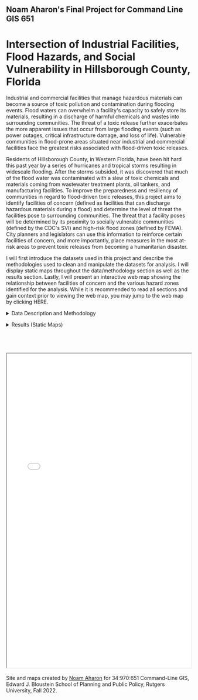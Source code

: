 ## Noam Aharon's Final Project for Command Line GIS 651

# Intersection of Industrial Facilities, Flood Hazards, and Social Vulnerability in Hillsborough County, Florida 

Industrial and commercial facilities that manage hazardous materials can become a source of toxic pollution and contamination during flooding events. Flood waters can overwhelm a facility's capacity to safely store its materials, resulting in a discharge of harmful chemicals and wastes into surrounding communities. The threat of a toxic release further exacerbates the more apparent issues that occur from large flooding events (such as power outages, critical infrastructure damage, and loss of life). Vulnerable communities in flood-prone areas situated near industrial and commercial facilities face the greatest risks associated with flood-driven toxic releases.

Residents of Hillsborough County, in Western Florida, have been hit hard this past year by a series of hurricanes and tropical storms resulting in widescale flooding. After the storms subsided, it was discovered that much of the flood water was contaminated with a slew of toxic chemicals and materials coming from wastewater treatment plants, oil tankers, and manufacturing facilities. To improve the preparedness and resiliency of communities in regard to flood-driven toxic releases, this project aims to identify facilities of concern (defined as facilities that can discharge hazardous materials during a flood) and determine the level of threat the facilities pose to surrounding communities. The threat that a facility poses will be determined by its proximity to socially vulnerable communities (defined by the CDC's SVI) and high-risk flood zones (defined by FEMA). City planners and legislators can use this information to reinforce certain facilities of concern, and more importantly, place measures in the most at-risk areas to prevent toxic releases from becoming a humanitarian disaster.

I will first introduce the datasets used in this project and describe the methodologies used to clean and manipulate the datasets for analysis. I will display static maps throughout the data/methodology section as well as the results section. Lastly, I will present an interactive web map showing the relationship between facilities of concern and the various hazard zones identified for the analysis. While it is recommended to read all sections and gain context prior to viewing the web map, you may jump to the web map by clicking HERE.


<details><summary>Data Description and Methodology</summary>
<p>

<p><a href="https://www.atsdr.cdc.gov/placeandhealth/svi/interactive_map.html"> Social Vulnerability Index by Census Tract </a> - CDC, 2020 Data.</p>  
  

<p><b>Data Description</b></p> 
  
<em>What is Social Vulnerability?</em>  
  
<p>"Every community must prepare for and respond to hazardous events, whether a natural disaster like a tornado
or a disease outbreak, or an anthropogenic event such as a harmful chemical spill. The degree to which a
community exhibits certain social conditions, including high poverty, low percentage of vehicle access, or
crowded households, may affect that community’s ability to prevent human suffering and financial loss in the
event of disaster. These factors describe a community’s social vulnerability (CDC)."</p>

<em>What is CDC Social Vulnerability Index?</em>
  
<p>"SVI indicates the relative vulnerability of every U.S. Census tract. SVI ranks the tracts on 15 social factors, including unemployment,
minority status, and disability, and further groups them into four related themes. Thus, each tract receives a
ranking for each Census variable and for each of the four themes, as well as an overall ranking (CDC)." The scale goes from 0 to 1 (low to high social vulnerability). The CDC/ATSDR has prepared the SVI based on variables and data collected by the US Census Bureau.</p>
 
<p>The SVI can help determine a community's level of preparedness and resiliency to deal with a human or natural disaster. For the purposes of this analysis, I am interested in identifying the most socially vulnerable communities in Hillsborough County, Florida, to explore their proximity to facilities of concern. According to the CDC's interactive SVI map, census tracts with an overall SVI ranking of .75 and above are considered areas with high social vulnerability. Census tracts with .75 SVI or higher will become one of the two hazard zones or areas that is defined for the analysis. These hazard zones/areas are places where the harmful effects of toxic releases from facilities of concern are exacerbated.</p>

<b>Data Cleaning and Methodology</b>

<p>I downloaded a csv file of SVI data for every census tract in Florida. The SVI data includes all the variables that go in to calculating the overall SVI ranking. Since I'm only interested in the overall SVI, I dropped most of the columns from the csv. I then filtered the dataset to Hillsborough County and joined the dataset to a geodataframe that includes the geometries of the census tracts in Hillsborough County. Census tracts that are located in the water were dropped from the geometry. Initially, the number of rows in my SVI dataset did not match the number of rows in the geodataframe (333 vs 335). I soon realized however, that the geodataframe of census tracts was from 2022, while the SVI data was 2020. I then downloaded census tract geometries from 2020 and both datasets matched. Below is a choropleth map displaying the SVI values for every census tract in Hillsborough County. The dark blue census tracts (SVI of .75 and above) is defined as one of the two hazard layers that will be used to conduct the facility threat analysis.</p>
  
<p><img src="OverallSVI.png" width = "500" ></p>
  
  
  
<p><a href="https://msc.fema.gov/portal/advanceSearch#searchresultsanchor"> National Flood Hazard Layer </a> - FEMA, Last updated November 11, 2022.</p>
  
<b>Data Description</b>

  
<p>The National Flood Hazard Layer (NFHL_12057C) from the FEMA Flood Map Service Center is a shapefile that displays the different flood insurance zones defined by FEMA for the entire country. Flood zones are defined by their varying levels of flood risk. High risk zones are areas where there is at least a 1% chance of annual flooding and a 26% chance of flooding during a 30-year period. Moderate to low risk zones are areas where the risk of flooding is reduced but not completely removed. Flood insurance is not required in these zones. Click <a href="https://www.fema.gov/blog/fema-flood-maps-and-zones-explained"> here </a> for a more detailed explanation of the zones.</p>

<b>Data Cleaning and Methodology</b>

<p>Since shapefiles already contain geometries, I did not have to convert the original dataset to a geodataframe. I did, however, discover that the shapefile of flood zones for Hillsborough County contained over 9,000 polygons making it difficult to display in both matplotlib and folium. To simplify the dataset, I dissolved the shapefile by the 7 flood zones present in the data to create 7 rows of multipolygons. I then dropped the "open water" zone as it is irrelevant to my analysis. To further clean the dataset, I clipped the flood zones to the geometries of my census tracts, ensuring that both those datasets covered the exact same area. The flood zone data was then clean enough to display on the static map below. All flood zones in Hillsborough County that start with the letter "A" and "V" are high-risk flood zones and will be considered the second overall hazard zone/area used for the analysis. The "X" flood zone is considered low-risk and will therefore be dropped later to create a layer that only includes high-risk zones. The flood zone dataset, however, still had too many intricate shapes and geometries to visualize on an interactive map. Therefore, I created a unary union of all high risk flood zones and simplified the geometries to a tolerance of 100 feet. The high risk flood map layer on the interactive map is a product of these geoprocessing steps.</p>

<p><img src="FEMAZones.png" width = "500" ></p>
  

<p><a href="https://floridadep.gov/water/domestic-wastewater/content/wastewater-facility-information"> Florida Wastewater Facilities (Industrial and Domestic) </a> - Florida DEP, Last updated October 31st, 2022.</p> 

<b>Data Description</b>
 
<p>The Florida Department of Environmental Protection has prepared a database of wastewater facilities across the state. The site provides a csv file for different types of facilities. Although domestic wastewater facilities serve non-industrial purposes, many of them manage enough waste to generate a large toxic release during flooding events. Therefore, I decided to include both the industrial and domestic wastewater facilities in my analysis. The datasets include the names, addresses, capacities, and status of activity for each wastewater facility in Florida (around 6,000 total).</p>
 
<b>Data Cleaning and Methodology</b>
 
<p>After filtering the data to Hillsborough County, I merged the two datasets and deleted any duplicate facilities (which were about 15). Since there was no locational data attached to the facilities, I had to geocode the merged dataset using the addresses provided by DEP. Many of the addresses in the data were incomplete and therefore returned poor or no results after running the geocoder. I manually cleaned most of the addresses using google maps as a reference, dropping addresses of facilities that no longer existed or were inactive. I got a 97% and above match for all but 5 of the 294 addresses. Those 5 addresses were located, according to the original data, outside of Hillsborough County, and therefore, dropped. After dropping more duplicates and faulty addresses, I was left with 291 domestic and industrial wastewater facilities attached to their coordinates/geometries in a geodataframe. Wastewater facilities comprise the vast majority of all the facilities being explored in this analysis. However, they are not the only type of facilities that store or manage hazardous materials. I therefore had to bring in more datasets.</p>
 
<p><img src="Wastewater_Facilities.png" width = "500" ></p>
 
  
<p><a href="https://koordinates.com/layer/110586-florida-hurricane-facilities-of-concern/"> Florida Hurricane Facilities of Concern </a> - Koordinates from Florida DEP, Last updated September 29, 2022.</p> 
  
<b>Data Description</b>
 
<p>The Florida Hurricane Facilities of Concern dataset identifies facilities across the state that store or manage hazardous waste. These facilities are noted for their potential to release hazardous materials during a large flooding event such as a hurricane. The dataset was prepared by Florida DEP but was downloaded from a site called "Koordinates," which claimed to have more recently updated information than the DEP itself. After some research I found that this source is credible and may have had someone from the DEP update it before updating the DEP GIS maps. Facilities of concern include "Treatment, Storage, and Disposal facilities (TSDs) that are permitted to manage hazardous waste; hazardous waste transfer facilities where hazardous waste may be stored or staged for up to 10 days; used oil transfer facilities where used oil may be stored or staged for up to 35 days; and large quantity generators (LQGs) of hazardous waste that generate more than 1000kg of hazardous waste in any one month and may store their hazardous waste for up to 90 days (DEP)." Note: Moving forward I will refer to all facilities in my analysis as "facilities of concern," which not be confused with this specific dataset.</p>
  
<b>Data Cleaning and Methodology</b>

<p>I downloaded a csv for all Facilities of Concern in Florida. The dataset included latitude and longitude coordinates which made it easy to convert to a geodataframe and create a point layer. The data was then filtered to Hillsborough County. Some columns were dropped and others were renamed to make the data more legible. There was a total of 60 facilities identified after cleaning the dataset. This dataset will be merged with the wastewater facilities list to create a growing list of all facilities in Hillsborough County that can be a threat during flooding.</p>          

<p><img src="Facilities_OfConcern.png" width = "500" ></p>
  
<p><a href="https://www.epa.gov/toxics-release-inventory-tri-program "> Toxic Release Inventory Facilities </a> - EPA, 2021 Data.</p> 
  
<b>Data Description</b>
 
<p>The Toxic Release Inventory (TRI) developed by the EPA is "a resource for learning about toxic chemical releases and pollution prevention activities reported by industrial and federal facilities." While not all facilities have experienced a toxic release in the past, all facilities in this database store hazardous materials and do have the potential to release toxic substances into the environment. The database allows someone to search for facilities at different geographical levels for different years. The inventory also allows for the filtering of facilities based on the materials stored and other variables related to hazardous material capacity. Since I wanted the most up-to-date information, I searched for all TRI facilities in Hillsborough County for 2021.</p>
  
<b>Data Cleaning and Methodology</b>
  
<p>The TRI provided an option to download information about the facilities as a csv file with lat/long coordinates attached. The coordinates made it easy to convert the data to a geodataframe. The geodataframe was then projected to the local coordinate system that I had assigned to all the previous data layers (EPSG:2237). In total, there were 68 TRI facilities. This dataset will be merged with the "Facilities of Concern" dataset as well as the wastewater facilities list to create a master dataset of all facilities of concern.</p>
  
<p><img src="TRIFacilities.png" width = "500" ></p>
  
  
<p><em>Merging all facilities</em></p> 
                                                             
<p>The process of merging all facility datasets and cleaning them to remove duplicates took most of my time for this project. First, I merged just the Facilities of Concern and TRI facilities datasets together to check for any duplicates. This was done by displaying both datasets on an interactive map and using the name and address fields to find any overlapping information. After identifying and dropping the duplicates between the two datasets, I was left with 108 facilities. I was then ready to merge this new dataset to the wastewater facilities list. It took a while to identify the 30 or so duplicate facilities that existed between the datasets. While I was aware that there would be some overlap, I did not anticipate how difficult it would be to locate. This was mainly because the 3 original datasets had no fields in common. All ID fields used a different alphanumeric system and thus could not be checked by code for duplicates. The formatting of the name and address fields were also different among the datasets, leaving no choice but to manually check for duplicates. While this process was time consuming, I think it is crucial to build a master list of all facilities of concern in order to conduct a thorough analysis that captures the realities of Hillsborough County. After cleaning the final dataset, there was 354 facilities of concern identified. These facilities range from wastewater facilities to oil tankers and manufacturing plants, among others. Since the datasets were messy, I was unfortunately unable to display the facilities by the type of materials they manage or the purpose they serve.</p>

<p><img src="All_Facilities.png" width = "500" ></p>
  
<p><em>Calculating threat score for facilities</em></p> 

<p>Each facility will be given a score from 0 to 2 depending on its location in relation to the two hazard zones defined earlier. The first hazard zone is any census tract with a .75 SVI and above. The second hazard zone is any flood zone that starts with the letter "A" or "V." A facility that is located in neither of those zones will be given a score of 0, denoting that the facility poses a low-level threat. A facility that falls in either one of the zones will be given a score of 1, denoting that the facility poses a moderate level threat. Facilities that are located in vulnerable communities are considered a threat since vulnerable communities have fewer resources to deal with a potential toxic release. Facilities that are located in high-risk flood zones are considered a threat since intense flooding increases the likelihood of toxic release and the long-distance travel of toxic materials. A facility that falls both in a high SVI tracts and a high-risk flood zones will receive a score of 2, defining that facility a high-level threat. The intersecting areas of the two hazards zones will also be identified in the following static and interactive maps. This will give viewers a sense of where these hazard zones are and why each facility was given the score that it has.</p>
    
</p>
</details>


<p><details><summary>Results (Static Maps)</summary></p>


<p><em>Identifying which facilities lie in high SVI tracts</em></p> 
  
<p><img src="Facilities_HighSVI.png" width = "500" ></p>
  
 
<p><em>Identifying which facilities lie in high-risk flood zones</em></p> 

<p><img src="Facilities_HighFlood.png" width = "500" ></p>
  
<p><em>Identifying which facilities lie in both hazard zones</em></p> 

<p><img src="HighRiskFacilities.png" width = "500" ></p>
  
 
<p>We see that the high-risk/high-threat facilities are located on the eastern shores of Hillsborough Bay. This area is marked by High SVI census tracts and is susceptible to flooding. The underlying blue areas in the last map represent the areas in which the two hazard zones intersect. Since it could not be displayed easily on a static map, the scores of each facility will be included in the interactive map.</p>
 
<p>The next 3 maps will show the high threat facilities over a choropleth of different Census Bureau variables. Census tracts that have gray hatch marks represent census data with low reliability. The low reliability comes from a high coefficient of variation. This often occurs when the actual numbers and sample is size is so low that a certain level of data reliability could not be guaranteed. These census variables include the percent of minority population, the percent of the population that is living at the 150% rate (or more), and the percent of population that is uninsured in Hillsborough County. These maps should not imply any concrete relationship between census tract characteristics and high-threat facilities. It is, however, interesting to explore whether or not the spatial pattern of facilities match the spatial patterns of census variables that are used to determine social vulnerability. The census variables will also be presented as 3 layers on the interactive map.</p>
  
<div class="container"> 
    <img src="Minority.png" width = "300" >
    <img src="Poverty.png" width = "300" > 
    <img src="Uninsured.png" width = "300" > 
</div> 
  
  
</p>
</details>

<br>
<br>
<br>
<br>
<iframe src="map (12).html" height="855" width="100%"></iframe>
<br>

<p>Site and maps created by <a href="mailto:noamyaakovaharon@gmail.com">Noam Aharon</a> for 34:970:651 Command-Line GIS, Edward J. Bloustein School of Planning and Public Policy, Rutgers University, Fall 2022.</p> 
